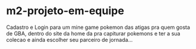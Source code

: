# m2-projeto-em-equipe

Cadastro e Login para um mine game pokemon das atigas pra quem gosta de GBA, dentro do site da home da pra capiturar pokemons e ter a sua colecao e ainda escolher seu parceiro de jornada...
